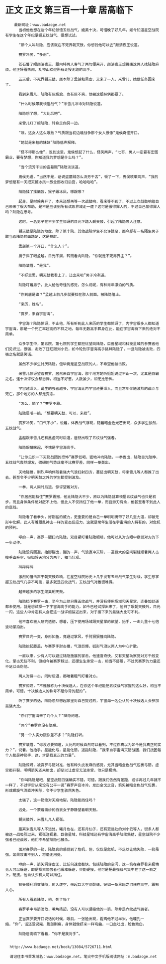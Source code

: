 # 正文 正文 第三百一十章 居高临下
        最新网址：www.badaoge.net
          当初他也想在这个年纪领悟五纹战气，媲美十决，可惜晚了好几年，如今知道星空战院有学生在这个年纪掌握五纹战气，很想试试。
      
          “那个人叫陆隐，应该就在不死界朝天鼓，你想找他可以去”颜清夜王说道。
      
          赛罗冷笑，“多谢”。
      
          苍石瞥了眼颜清夜王，跟内特两人客气了两句便离开，颜清夜王想挑拨这两人找陆隐麻烦，他正好看热闹，乱神山欢迎所有走投无路的高手。
      
          五天后，不死界朝天鼓，原本除了孟越和黑虚，又来了一人，米雪儿，她做任务回来了。
      
          看到米雪儿，陆隐有些尴尬，也有些不爽，他被这姐妹俩都耍了。
      
          “什么时候带我领悟战气？”米雪儿冷冷对陆隐说道。
      
          陆隐想了想，“大比后吧”。
      
          米雪儿盯了眼陆隐，转身走向另一边。
      
          “咦，这女人这么眼熟？气质跟当初边境战争那个女人很像”鬼侯奇怪开口。
      
          “她就是米拉的妹妹”陆隐低声解释。
      
          “怪不得那么像”，说到这里，鬼侯想起了什么，怪笑两声，“七哥，男人一定要有宏图霸业，要有梦想，你知道我的梦想是什么吗？”。
      
          “当个流芳千古的盗墓贼”陆隐淡淡道。
      
          鬼侯无语，“当然不是，话说盗墓贼怎么流芳千古”，顿了一下，鬼侯咳嗽两声，“我的梦想是有一天把天麓冰凤一族全部收归后宫，哈哈哈哈”。
      
          陆隐揉了揉脑袋，猴子跟冰凤，哪跟哪？
      
          起身，是时候离开了，本来还想再等一次战鼓响，看来等不到了，不过上次战鼓响给自己带来了很大帮助，是不是应该到所有试炼界域走一遭？这可是很得罪人的，不过自己怕得罪人吗？陆隐在思考。
      
          这时，一名男子在不少学生惊讶的目光下踏入朝天鼓，引起了陆隐等人注意。
      
          朝天鼓是陆隐的地盘，除了第十院，其他战院学生不允许踏足，而今却有一名陌生男子敢当着陆隐的面踏足，这是挑衅。
      
          孟越第一个开口，“什么人？”。
      
          男子斜了眼孟越，目光不屑，转而看向陆隐，“你就是不死界界主？”。
      
          陆隐皱眉，“是我”。
      
          “不好意思，朝天鼓我看上了，让出来吧”男子冷冽道。
      
          陆隐盯着男子，此人给他奇怪的感觉，怎么说呢，有种常年漂泊的气质。
      
          “你到底是谁？”孟越上前几步就要挡在那人前面，被陆隐阻止。
      
          “来历，姓名”。
      
          “赛罗，来自宇宙海”。
      
          宇宙海？陆隐惊讶，不止他，所有听到此人来历的学生都惊讶了，内宇宙很多人都知道宇宙海，那是一个死亡率超高的不祥之地，每年无数高手葬身在此，能在宇宙海待下来的绝对不简单。
      
          众多学生中，第五院，第七院的学生都担忧望向陆隐，巨兽星域和科技星域的参赛者他们见识过，很强，击败了狂旺跟刘小云，如今轮到宇宙海高手挑衅陆隐了，一旦陆隐被击败，四强之名就是笑话。
      
          虽然不少学生讨厌陆隐，但毕竟是星空战院的人，不希望他被击败。
      
          米雪儿惊讶望着赛罗，居然来自宇宙海，那个地方她听姐姐说过不止一次，尤其是四霸之名，连十决评议会都忌惮，相当不好惹，人数虽少，却无比恐怖。
      
          宇宙越深入，诞生的强者越多，宇宙海比内宇宙还要深入，而且常年伴随激烈的战斗与死亡，那个地方的人都是变态。
      
          “怎么，怕了？”赛罗不屑。
      
          陆隐眉毛一挑，“想要朝天鼓，可以，来抢”。
      
          赛罗冷笑，“口气不小”，说着，体表战气浮现，随着暗金色光芒出现，众多学生骇然，五纹战气。
      
          孟越跟米雪儿还有黑虚同时后退，居然出现了五纹战气强者。
      
          陆隐眼睛眯起，不愧是宇宙海高手。
      
          “让你见识一下天箭战团的恐怖”赛罗低喝，猛地冲向陆隐，一拳轰出，陆隐目光陡睁，五纹战气轰然爆发，磅礴的气势丝毫不比赛罗差，同样一拳轰出。
      
          天地碰撞，剧烈声响伴随着强大气浪扫射四方，蔓延出朝天鼓，将米雪儿等人都推了出去，甚至令不少朝天鼓之外的学生都受到波及。
      
          一拳，两人同时后退，惊讶望着对方。
      
          “你居然能挡住”赛罗震撼，他比陆隐大不少，原以为陆隐就算领悟五纹战气也只是初步，而且身体条件绝对赶不上他，但此人不仅挡住了他一拳，而且游刃有余，他甚至看不到此人的底线。
      
          陆隐看了看拳头，好刚猛的威力，更重要的是自己一拳明明携带了好几重力道，却被无形中化解，此人有着跟乱神山一样的变态反应力，这就是常年生活在宇宙海的人特有的，对危机的预判。
      
          呼的一声，赛罗一腿扫向陆隐，双目紧盯着陆隐眼睛，他可以从对方眼中察觉对方的下一步动作。
      
          陆隐没有回避，抬脚踹出，蹦的一声，气浪直冲天际，一道巨大的空间裂缝顺着两人击撞垂直升空，宛如将天地分为两半，相当壮观。
      
          砰砰砰砰
      
          激烈的撞击声于朝天鼓炸响，在星空战院历史上几乎没有五纹战气学生对战，学生想掌握五纹战气几乎不可能，最多就是四纹战气，五纹战气对轰很难得。
      
          越来越多的学生聚集朝天鼓。
      
          陆隐挡下赛罗一击，至今为止他只靠五纹战气，并没有使用场域和天星掌，连叠加劲道都未使用，就是想试探一下宇宙海高手的能力，如今已经试探出来了，他扫了眼朝天鼓外，目光一闪，这些人中肯定有人会把这一战详细描述出来，对于接下来的最强大比可不利。
      
          他不喜欢被人研究透彻，想着，压下使用场域跟天星掌的欲望，抬手，一击九重十七倍波动掌拍出。
      
          赛罗目光一变，身形如鱼，竟避过掌风，手肘狠狠撞向陆隐。
      
          陆隐抬起膝盖，与赛罗手肘击撞，气浪巨爆，弧形气浪以两人为中心扩散。
      
          一直以来，少有人可以避过陆隐施展的掌击，他速度奇快，又有天星功察觉对方千般变化，掌击无往不利，但如今被赛罗躲过，还硬生生承受一击，相当不舒服，不过凭赛罗的力量还不足以击伤他。
      
          两人对拼一击，同时后退，都喘着粗气盯着对方。
      
          赛罗惊叹，“不愧被称为十决候选人，在你这个年纪能把五纹战气掌握的这么好，相当不简单，可惜，十决候选人的称号不是你背的起的”。
      
          听了赛罗的话，陆隐忽然想起家里对自己提过的，宇宙海一名公认的十决候选人会参加最强大比。
      
          “你们宇宙海来了几个人？”陆隐问道。
      
          “两个”赛罗也没有隐瞒。
      
          “另一个人实力跟你差不多？”陆隐打听。
      
          赛罗皱眉，“你没必要知道，大比的时候自然可以看到，不过你真以为如今是我真正的实力？”，说着，他抬手，星能化弓，星能化箭，遥指陆隐，“我来自宇宙海天箭战团，我们战团每个人都是神箭手，这，才是我真正的力量”。
      
          陆隐惊讶，被赛罗弓箭对准，他有种头皮发麻的感觉，尤其当暗金色战气包裹弓箭，虚空都开裂，明明箭矢还未射出，却足以让虚空无法承受，他只是极境。
      
          “你叫陆隐是吧，星空战院四强确实不错，可惜，跟我们依然有差距，或许再过几年就不一样了，不过宇宙从来没有公平一说”赛罗声音冰冷，发出金戈之音，箭矢被暗金色战气包裹，形成螺旋气流直冲天际，令不少学生骇然失色。
      
          太强了，这一箭绝对天崩地裂，陆隐能挡住吗？
      
          远处，一个蒙着面纱的白衣女子静静望着朝天鼓。
      
          朝天鼓外，米雪儿几人紧张。
      
          距离米雪儿等人不远处，曦月也在，还有月仙子，还有更远处的刘小云等人，很多人都被这一战吸引过来，紧张注视着，巨兽星域，科技星域还有宇宙海高手陆续集结，星空战院不少强者已经战败，他们不希望陆隐也被杀。
      
          面对赛罗的一箭，陆隐真的感觉到了危机，但，仅仅是危机，不足以让他失败，一箭虽强，如果攻击不到人，将毫无用处。
      
          咻的一声，箭矢洞穿虚无，比任何速度都快，包括陆隐的空闪，这一箭在赛罗看来极境无人可以躲避，即便探索境强者也很难躲避，只能硬接，他可是把最强战气集中在了这一箭之上，硬接，他自认少有人可以挡住。
      
          箭矢顺利洞穿陆隐，射入虚空，带起巨大空间裂缝，宛如一条黑暗之河横在高空，震撼人心。
      
          所有人看着陆隐，他，死了吗？
      
          赛罗手中弓箭消散，嘴角扬起，没有人可以硬接他的一箭，除非是六纹战气强者。
      
          正当赛罗要开口说话的时候，眼前，一张脸出现，距离他不过半米，他瞳孔一缩，“你”，话还没说完，腹部剧痛，身体就像虾米一样弯曲，一口血吐出，脸色煞白。
      
          陆隐居高临下看着，“你不是我对手”。
      
      
      http://www.badaoge.net/book/13084/5726711.html
      
      请记住本书首发域名：www.badaoge.net。笔尖中文手机版阅读网址：m.badaoge.net